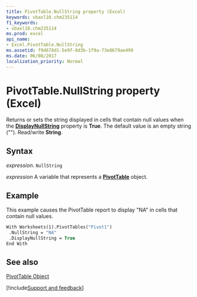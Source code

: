 ```yaml
---
title: PivotTable.NullString property (Excel)
keywords: vbaxl10.chm235114
f1_keywords:
- vbaxl10.chm235114
ms.prod: excel
api_name:
- Excel.PivotTable.NullString
ms.assetid: f9d678d1-5e9f-8d3b-1f9a-73e8679ae499
ms.date: 06/08/2017
localization_priority: Normal
---
```



# PivotTable.NullString property (Excel)

Returns or sets the string displayed in cells that contain null values when the  **[DisplayNullString](Excel.PivotTable.DisplayNullString.md)** property is **True**. The default value is an empty string (""). Read/write **String**.


## Syntax

_expression_. `NullString`

_expression_ A variable that represents a **[PivotTable](Excel.PivotTable.md)** object.


## Example

This example causes the PivotTable report to display "NA" in cells that contain null values.


```vb
With Worksheets(1).PivotTables("Pivot1") 
 .NullString = "NA" 
 .DisplayNullString = True 
End With
```


## See also


[PivotTable Object](Excel.PivotTable.md)

[!include[Support and feedback](~/includes/feedback-boilerplate.md)]